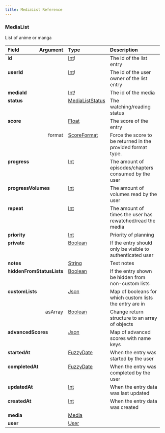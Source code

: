 ```yaml
---
title: MediaList Reference
---
```


### MediaList
List of anime or manga
<table>
<thead>
<tr>
<th align="left">Field</th>
<th align="right">Argument</th>
<th align="left">Type</th>
<th align="left">Description</th>
</tr>
</thead>
<tbody>
<tr>
<td colspan="2" valign="top"><strong>id</strong></td>
<td valign="top"><a href="/reference/scalar/int">Int</a>!</td>
<td>
The id of the list entry
</td>
</tr>
<tr>
<td colspan="2" valign="top"><strong>userId</strong></td>
<td valign="top"><a href="/reference/scalar/int">Int</a>!</td>
<td>
The id of the user owner of the list entry
</td>
</tr>
<tr>
<td colspan="2" valign="top"><strong>mediaId</strong></td>
<td valign="top"><a href="/reference/scalar/int">Int</a>!</td>
<td>
The id of the media
</td>
</tr>
<tr>
<td colspan="2" valign="top"><strong>status</strong></td>
<td valign="top"><a href="/reference/enum/medialiststatus">MediaListStatus</a></td>
<td>
The watching/reading status
</td>
</tr>
<tr>
<td colspan="2" valign="top"><strong>score</strong></td>
<td valign="top"><a href="/reference/scalar/float">Float</a></td>
<td>
The score of the entry
</td>
</tr>
<tr>
<td colspan="2" align="right" valign="top">format</td>
<td valign="top"><a href="/reference/enum/scoreformat">ScoreFormat</a></td>
<td>
Force the score to be returned in the provided format type.
</td>
</tr>
<tr>
<td colspan="2" valign="top"><strong>progress</strong></td>
<td valign="top"><a href="/reference/scalar/int">Int</a></td>
<td>
The amount of episodes/chapters consumed by the user
</td>
</tr>
<tr>
<td colspan="2" valign="top"><strong>progressVolumes</strong></td>
<td valign="top"><a href="/reference/scalar/int">Int</a></td>
<td>
The amount of volumes read by the user
</td>
</tr>
<tr>
<td colspan="2" valign="top"><strong>repeat</strong></td>
<td valign="top"><a href="/reference/scalar/int">Int</a></td>
<td>
The amount of times the user has rewatched/read the media
</td>
</tr>
<tr>
<td colspan="2" valign="top"><strong>priority</strong></td>
<td valign="top"><a href="/reference/scalar/int">Int</a></td>
<td>
Priority of planning
</td>
</tr>
<tr>
<td colspan="2" valign="top"><strong>private</strong></td>
<td valign="top"><a href="/reference/scalar/boolean">Boolean</a></td>
<td>
If the entry should only be visible to authenticated user
</td>
</tr>
<tr>
<td colspan="2" valign="top"><strong>notes</strong></td>
<td valign="top"><a href="/reference/scalar/string">String</a></td>
<td>
Text notes
</td>
</tr>
<tr>
<td colspan="2" valign="top"><strong>hiddenFromStatusLists</strong></td>
<td valign="top"><a href="/reference/scalar/boolean">Boolean</a></td>
<td>
If the entry shown be hidden from non-custom lists
</td>
</tr>
<tr>
<td colspan="2" valign="top"><strong>customLists</strong></td>
<td valign="top"><a href="/reference/scalar/json">Json</a></td>
<td>
Map of booleans for which custom lists the entry are in
</td>
</tr>
<tr>
<td colspan="2" align="right" valign="top">asArray</td>
<td valign="top"><a href="/reference/scalar/boolean">Boolean</a></td>
<td>
Change return structure to an array of objects
</td>
</tr>
<tr>
<td colspan="2" valign="top"><strong>advancedScores</strong></td>
<td valign="top"><a href="/reference/scalar/json">Json</a></td>
<td>
Map of advanced scores with name keys
</td>
</tr>
<tr>
<td colspan="2" valign="top"><strong>startedAt</strong></td>
<td valign="top"><a href="/reference/object/fuzzydate">FuzzyDate</a></td>
<td>
When the entry was started by the user
</td>
</tr>
<tr>
<td colspan="2" valign="top"><strong>completedAt</strong></td>
<td valign="top"><a href="/reference/object/fuzzydate">FuzzyDate</a></td>
<td>
When the entry was completed by the user
</td>
</tr>
<tr>
<td colspan="2" valign="top"><strong>updatedAt</strong></td>
<td valign="top"><a href="/reference/scalar/int">Int</a></td>
<td>
When the entry data was last updated
</td>
</tr>
<tr>
<td colspan="2" valign="top"><strong>createdAt</strong></td>
<td valign="top"><a href="/reference/scalar/int">Int</a></td>
<td>
When the entry data was created
</td>
</tr>
<tr>
<td colspan="2" valign="top"><strong>media</strong></td>
<td valign="top"><a href="/reference/object/media">Media</a></td>
<td></td>
</tr>
<tr>
<td colspan="2" valign="top"><strong>user</strong></td>
<td valign="top"><a href="/reference/object/user">User</a></td>
<td></td>
</tr>
</tbody>
</table>